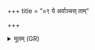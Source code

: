 +++
title = "०९ ये अर्वाञ्चस् ताम्"

+++
<details><summary>मूलम् (GR)</summary>

ये अर्वाञ्चस् ताꣳ उ पराच आहुर्  
ये पराञ्चस् ताꣳ उ अर्वाच आहुः ।  
इन्द्रश् च या चक्रथुः सोम तानि  
धुरा नि युक्ता रजसो वहन्ति ॥
</details>